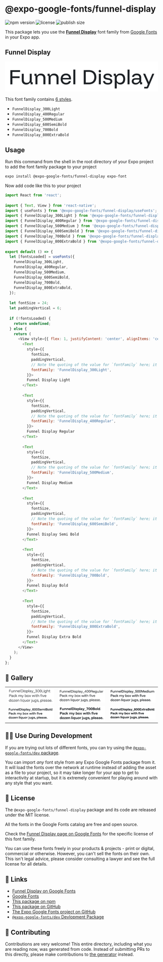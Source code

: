 # @expo-google-fonts/funnel-display

![npm version](https://flat.badgen.net/npm/v/@expo-google-fonts/funnel-display)
![license](https://flat.badgen.net/github/license/expo/google-fonts)
![publish size](https://flat.badgen.net/packagephobia/install/@expo-google-fonts/funnel-display)

This package lets you use the [**Funnel Display**](https://fonts.google.com/specimen/Funnel+Display) font family from [Google Fonts](https://fonts.google.com/) in your Expo app.

## Funnel Display

![Funnel Display](./font-family.png)

This font family contains [6 styles](#-gallery).

- `FunnelDisplay_300Light`
- `FunnelDisplay_400Regular`
- `FunnelDisplay_500Medium`
- `FunnelDisplay_600SemiBold`
- `FunnelDisplay_700Bold`
- `FunnelDisplay_800ExtraBold`

## Usage

Run this command from the shell in the root directory of your Expo project to add the font family package to your project
```sh
expo install @expo-google-fonts/funnel-display expo-font
```

Now add code like this to your project
```js
import React from 'react';

import { Text, View } from 'react-native';
import { useFonts } from '@expo-google-fonts/funnel-display/useFonts';
import { FunnelDisplay_300Light } from '@expo-google-fonts/funnel-display/300Light';
import { FunnelDisplay_400Regular } from '@expo-google-fonts/funnel-display/400Regular';
import { FunnelDisplay_500Medium } from '@expo-google-fonts/funnel-display/500Medium';
import { FunnelDisplay_600SemiBold } from '@expo-google-fonts/funnel-display/600SemiBold';
import { FunnelDisplay_700Bold } from '@expo-google-fonts/funnel-display/700Bold';
import { FunnelDisplay_800ExtraBold } from '@expo-google-fonts/funnel-display/800ExtraBold';

export default () => {
  let [fontsLoaded] = useFonts({
    FunnelDisplay_300Light,
    FunnelDisplay_400Regular,
    FunnelDisplay_500Medium,
    FunnelDisplay_600SemiBold,
    FunnelDisplay_700Bold,
    FunnelDisplay_800ExtraBold,
  });

  let fontSize = 24;
  let paddingVertical = 6;

  if (!fontsLoaded) {
    return undefined;
  } else {
    return (
      <View style={{ flex: 1, justifyContent: 'center', alignItems: 'center' }}>
        <Text
          style={{
            fontSize,
            paddingVertical,
            // Note the quoting of the value for `fontFamily` here; it expects a string!
            fontFamily: 'FunnelDisplay_300Light',
          }}>
          Funnel Display Light
        </Text>

        <Text
          style={{
            fontSize,
            paddingVertical,
            // Note the quoting of the value for `fontFamily` here; it expects a string!
            fontFamily: 'FunnelDisplay_400Regular',
          }}>
          Funnel Display Regular
        </Text>

        <Text
          style={{
            fontSize,
            paddingVertical,
            // Note the quoting of the value for `fontFamily` here; it expects a string!
            fontFamily: 'FunnelDisplay_500Medium',
          }}>
          Funnel Display Medium
        </Text>

        <Text
          style={{
            fontSize,
            paddingVertical,
            // Note the quoting of the value for `fontFamily` here; it expects a string!
            fontFamily: 'FunnelDisplay_600SemiBold',
          }}>
          Funnel Display Semi Bold
        </Text>

        <Text
          style={{
            fontSize,
            paddingVertical,
            // Note the quoting of the value for `fontFamily` here; it expects a string!
            fontFamily: 'FunnelDisplay_700Bold',
          }}>
          Funnel Display Bold
        </Text>

        <Text
          style={{
            fontSize,
            paddingVertical,
            // Note the quoting of the value for `fontFamily` here; it expects a string!
            fontFamily: 'FunnelDisplay_800ExtraBold',
          }}>
          Funnel Display Extra Bold
        </Text>
      </View>
    );
  }
};

```

## 🔡 Gallery


||||
|-|-|-|
|![FunnelDisplay_300Light](./FunnelDisplay_300Light.ttf.png)|![FunnelDisplay_400Regular](./FunnelDisplay_400Regular.ttf.png)|![FunnelDisplay_500Medium](./FunnelDisplay_500Medium.ttf.png)||
|![FunnelDisplay_600SemiBold](./FunnelDisplay_600SemiBold.ttf.png)|![FunnelDisplay_700Bold](./FunnelDisplay_700Bold.ttf.png)|![FunnelDisplay_800ExtraBold](./FunnelDisplay_800ExtraBold.ttf.png)||


## 👩‍💻 Use During Development

If you are trying out lots of different fonts, you can try using the [`@expo-google-fonts/dev` package](https://github.com/expo/google-fonts/tree/master/font-packages/dev#readme).

You can import *any* font style from any Expo Google Fonts package from it. It will load the fonts
over the network at runtime instead of adding the asset as a file to your project, so it may take longer
for your app to get to interactivity at startup, but it is extremely convenient
for playing around with any style that you want.

## 📖 License

The `@expo-google-fonts/funnel-display` package and its code are released under the MIT license.

All the fonts in the Google Fonts catalog are free and open source.

Check the [Funnel Display page on Google Fonts](https://fonts.google.com/specimen/Funnel+Display) for the specific license of this font family.

You can use these fonts freely in your products & projects - print or digital, commercial or otherwise. However, you can't sell the fonts on their own. This isn't legal advice, please consider consulting a lawyer and see the full license for all details.

## 🔗 Links

- [Funnel Display on Google Fonts](https://fonts.google.com/specimen/Funnel+Display)
- [Google Fonts](https://fonts.google.com/)
- [This package on npm](https://www.npmjs.com/package/@expo-google-fonts/funnel-display)
- [This package on GitHub](https://github.com/expo/google-fonts/tree/master/font-packages/funnel-display)
- [The Expo Google Fonts project on GitHub](https://github.com/expo/google-fonts)
- [`@expo-google-fonts/dev` Devlopment Package](https://github.com/expo/google-fonts/tree/master/font-packages/dev)

## 🤝 Contributing

Contributions are very welcome! This entire directory, including what you are reading now, was generated from code. Instead of submitting PRs to this directly, please make contributions to [the generator](https://github.com/expo/google-fonts/tree/master/packages/generator) instead.
